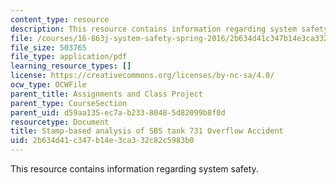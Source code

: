 ```yaml
---
content_type: resource
description: This resource contains information regarding system safety.
file: /courses/16-863j-system-safety-spring-2016/2b634d41c347b14e3ca332c82c5983b0_MIT16_863JS16_Tank_Report.pdf
file_size: 503765
file_type: application/pdf
learning_resource_types: []
license: https://creativecommons.org/licenses/by-nc-sa/4.0/
ocw_type: OCWFile
parent_title: Assignments and Class Project
parent_type: CourseSection
parent_uid: d59aa135-ec7a-b233-8048-5d82099b8f0d
resourcetype: Document
title: Stamp-based analysis of SBS tank 731 Overflow Accident
uid: 2b634d41-c347-b14e-3ca3-32c82c5983b0
---
```

This resource contains information regarding system safety.